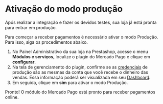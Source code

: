 # Ativação do modo produção

Após realizar a integração e fazer os devidos testes, sua loja já está pronta para entrar em produção.
 
Para começar a receber pagamentos é necessário ativar o modo Produção. Para isso, siga os procedimentos abaixo.
 
1. No Painel Administrativo da sua loja na Prestashop, acesse o menu **Módulos e serviços**, localize o plugin do Mercado Pago e clique em **configurar**.
2. Na tela de gerenciamento do plugin, confirme se as [credenciais](https://www.mercadopago[FAKER][URL][DOMAIN]/developers/pt/guides/credentials/credentials) de produção são as mesmas da conta que você recebe o dinheiro das vendas. Essa informação poderá ser visualizada em seu [Dashboard](https://www.mercadopago[FAKER][URL][DOMAIN]/developers/pt/guides/additional-content/your-integrations/introduction).
3. Em seguida, clique em **sim** para ativar o modo Produção.
 
Pronto! O módulo do Mercado Pago está pronto para receber pagamentos online.